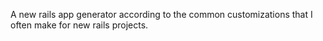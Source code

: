 A new rails app generator according to the common customizations that I
often make for new rails projects.
